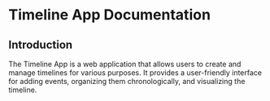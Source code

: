 # Timeline App Documentation

## Introduction
The Timeline App is a web application that allows users to create and manage timelines for various purposes. It provides a user-friendly interface for adding events, organizing them chronologically, and visualizing the timeline.
